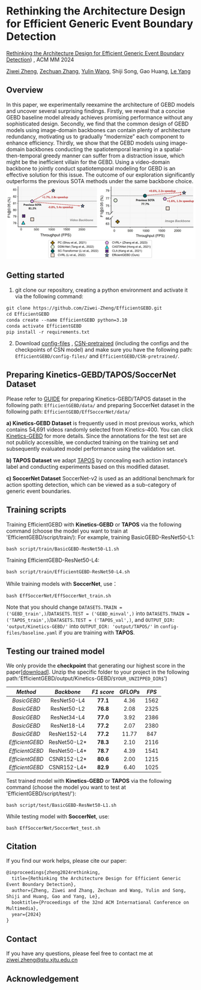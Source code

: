 ﻿# Rethinking the Architecture Design for Efficient Generic Event  Boundary Detection
[Rethinking the Architecture Design for Efficient Generic Event Boundary Detection](https://arxiv.org/abs/2407.12622)) , ACM MM 2024

[Ziwei Zheng](https://github.com/Ziwei-Zheng), [Zechuan Zhang](https://github.com/zechuan2024), [Yulin Wang](https://github.com/blackfeather-wang), Shiji Song, Gao Huang, [Le Yang](https://github.com/yangle15)
## Overview
In this paper, we experimentally reexamine the architecture of GEBD models and uncover several surprising findings. Firstly, we reveal that a concise GEBD baseline model already achieves promising performance without any sophisticated design. Secondly, we find that the common design of GEBD models using image-domain backbones can contain plenty of architecture redundancy, motivating us to gradually “modernize” each component to enhance efficiency. Thirdly, we show that the GEBD models using image-domain backbones conducting the spatiotemporal learning in a spatial-then-temporal greedy manner can suffer from a distraction issue, which might be the inefficient villain for the GEBD. Using a video-domain backbone to jointly conduct spatiotemporal modeling for GEBD is an effective solution for this issue. 
The outcome of our exploration significantly outperforms the previous SOTA methods under the same backbone choice. 
![fig1](https://github.com/Ziwei-Zheng/EfficientGEBD/blob/main/images/fig1.jpg)
## Getting started

1. git clone our repository, creating a python environment and activate it via the following command:
```
git clone https://github.com/Ziwei-Zheng/EfficientGEBD.git
cd EfficientGEBD
conda create --name EfficientGEBD python=3.10
conda activate EfficientGEBD
pip install -r requirements.txt
```
2. Download [config-files](https://drive.google.com/drive/folders/19cNQaVu3Alxn8VYKJX4FKxl0wEFwCDxI?usp=drive_link) , [CSN-pretrained](https://drive.google.com/drive/folders/1HKg63ArlpYJBisUfELp_Rs0hd7akPpfR?usp=drive_link) (including the configs and the checkpoints of CSN model) and make sure you have the following path: `EfficientGEBD/config-files/` and `EfficientGEBD/CSN-pretrained/`.

## Preparing Kinetics-GEBD/TAPOS/SoccerNet Dataset
Please refer to [GUIDE](https://github.com/ZZC/EfficientGEBD/main/GUIDE.md) for preparing Kinetics-GEBD/TAPOS dataset in the following path:
`EfficientGEBD/data/`
and preparing SoccerNet dataset in the following path:
`EfficientGEBD/EffSoccerNet/data/`

**a) Kinetics-GEBD Dataset** is frequently used in most previous works, which contains 54,691 videos randomly selected from Kinetics-400. You can click [Kinetics-GEBD](https://github.com/StanLei52/GEBD) for more details. Since the annotations for the test set are not publicly accessible, we conducted training on the training set and subsequently evaluated model performance using the validation set.

**b) TAPOS Dataset** 
 we adapt [TAPOS](https://sdolivia.github.io/TAPOS/) by concealing each action instance’s label and conducting experiments based on this modified dataset.

**c) SoccerNet Dataset** 
SoccerNet-v2 is used as an additional benchmark for action spotting detection, which can be viewed as a sub-category of generic event boundaries.


## Training scripts

Training EfficientGEBD with **Kinetics-GEBD** or **TAPOS** via the following command (choose the model you want to train at 'EfficientGEBD/script/train/):
For example, training BasicGEBD-ResNet50-L1:
```
bash script/train/BasicGEBD-ResNet50-L1.sh
```
Training EfficientGEBD-ResNet50-L4:

```
bash script/train/EfficientGEBD-ResNet50-L4.sh
```
While training models with **SoccerNet**, use：
```
bash EffSoccerNet/EffSoccerNet_train.sh
``` 
Note that you should change `DATASETS.TRAIN = ('GEBD_train',)`/`DATASETS.TEST = ('GEBD_minval',)` 
into `DATASETS.TRAIN = ('TAPOS_train',)`/`DATASETS.TEST = ('TAPOS_val',)`,
and `OUTPUT_DIR: 'output/Kinetics-GEBD/'` into `OUTPUT_DIR: 'output/TAPOS/'`
 in `config-files/baseline.yaml`  if you are training with **TAPOS**.
 
## Testing our trained model

We only provide the **checkpoint** that generating our highest score in the paper[[download](https://drive.google.com/file/d/1S4M-xnKpjWFGBimcRYzlEDFhDsWQWF_-/view?usp=drive_link)]. Unzip the specific folder to your project in the following path:'EfficientGEBD/output/Kinetics-GEBD/`$YOUR_UNZIPPED_DIR$`')

| _Method_| _Backbone_  | _F1 score_ | _GFLOPs_ | _FPS_ |
| :----: | :----: | :----: | :----: | :----: |
|  _BasicGEBD_ | ResNet50-L4  | **77.1** | 4.36 | 1562 |
| _BasicGEBD_  | ResNet50-L2  | **76.8** | 2.08 | 2325 |
| _BasicGEBD_  | ResNet34-L4  | **77.0** | 3.92 | 2386 |
| _BasicGEBD_  | ResNet18-L4  | **77.2** | 2.07 |2380  |
| _BasicGEBD_  | ResNet152-L4  | **77.2** | 11.77| 847 |
| _EfficientGEBD_  | ResNet50-L2*  | **78.3** | 2.10 | 2116 |
| _EfficientGEBD_  | ResNet50-L4*  | **78.7** | 4.39 |1541  |
| _EfficientGEBD_  | CSNR152-L2* | **80.6** | 2.00 | 1215 | 
| _EfficientGEBD_  | CSNR152-L4* | **82.9** | 6.40 | 1025 |


Test trained model with **Kinetics-GEBD** or **TAPOS** via the following command (choose the model you want to test at 'EfficientGEBD/script/test/'):
```
bash script/test/BasicGEBD-ResNet50-L1.sh
```

While testing model with **SoccerNet**, use:
```
bash EffSoccerNet/SoccerNet_test.sh
``` 

## Citation

If you find our work helps, please cite our paper:

```
@inproceedings{zheng2024rethinking,
  title={Rethinking the Architecture Design for Efficient Generic Event Boundary Detection},
  author={Zheng, Ziwei and Zhang, Zechuan and Wang, Yulin and Song, Shiji and Huang, Gao and Yang, Le},
  booktitle={Proceedings of the 32nd ACM International Conference on Multimedia},
  year={2024}
}
```

## Contact

If you have any questions, please feel free to contact me at ziwei.zheng@stu.xjtu.edu.cn


## Acknowledgement
